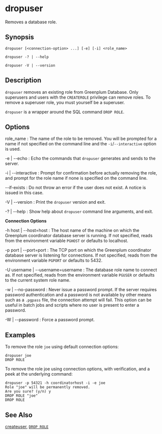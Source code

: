 # dropuser

Removes a database role.

## Synopsis

```shell
dropuser [<connection-option> ...] [-e] [-i] <role_name>

dropuser -? | --help 

dropuser -V | --version
```

## Description

`dropuser` removes an existing role from Greenplum Database. Only superusers and users with the `CREATEROLE` privilege can remove roles. To remove a superuser role, you must yourself be a superuser.

`dropuser` is a wrapper around the SQL command `DROP ROLE`.

## Options

role_name
:   The name of the role to be removed. You will be prompted for a name if not specified on the command line and the `-i`/`--interactive` option is used.

-e | --echo
:   Echo the commands that `dropuser` generates and sends to the server.

-i | --interactive
:   Prompt for confirmation before actually removing the role, and prompt for the role name if none is specified on the command line.

--if-exists
:   Do not throw an error if the user does not exist. A notice is issued in this case.

-V | --version
:   Print the `dropuser` version and exit.

-? | --help
:   Show help about `dropuser` command line arguments, and exit.

**Connection Options**

-h host | --host=host
:   The host name of the machine on which the Greenplum coordinator database server is running. If not specified, reads from the environment variable `PGHOST` or defaults to localhost.

-p port | --port=port
:   The TCP port on which the Greenplum coordinator database server is listening for connections. If not specified, reads from the environment variable `PGPORT` or defaults to 5432.

-U username | --username=username
:   The database role name to connect as. If not specified, reads from the environment variable `PGUSER` or defaults to the current system role name.

-w | --no-password
:   Never issue a password prompt. If the server requires password authentication and a password is not available by other means such as a `.pgpass` file, the connection attempt will fail. This option can be useful in batch jobs and scripts where no user is present to enter a password.

-W | --password
:   Force a password prompt.

## Examples

To remove the role `joe` using default connection options:

```shell
dropuser joe
DROP ROLE
```

To remove the role joe using connection options, with verification, and a peek at the underlying command:

```shell
dropuser -p 54321 -h coordinatorhost -i -e joe
Role "joe" will be permanently removed.
Are you sure? (y/n) y
DROP ROLE "joe"
DROP ROLE
```

## See Also

[createuser](/docs/system-utilities/createuser.md), [`DROP ROLE`](/docs/sql-stmts/sql-stmt-drop-role.md)
